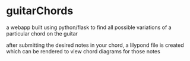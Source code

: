 # guitarChords
a webapp built using python/flask to find all possible variations of a
particular chord on the guitar

after submitting the desired notes in your chord, a lilypond file is created
which can be rendered to view chord diagrams for those notes

